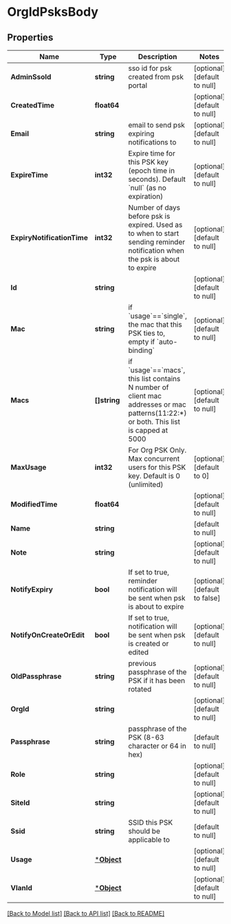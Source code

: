 # OrgIdPsksBody

## Properties
Name | Type | Description | Notes
------------ | ------------- | ------------- | -------------
**AdminSsoId** | **string** | sso id for psk created from psk portal | [optional] [default to null]
**CreatedTime** | **float64** |  | [optional] [default to null]
**Email** | **string** | email to send psk expiring notifications to | [optional] [default to null]
**ExpireTime** | **int32** | Expire time for this PSK key (epoch time in seconds). Default &#x60;null&#x60; (as no expiration) | [optional] [default to null]
**ExpiryNotificationTime** | **int32** | Number of days before psk is expired. Used as to when to start sending reminder notification when the psk is about to expire | [optional] [default to null]
**Id** | **string** |  | [optional] [default to null]
**Mac** | **string** | if &#x60;usage&#x60;&#x3D;&#x3D;&#x60;single&#x60;, the mac that this PSK ties to, empty if &#x60;auto-binding&#x60; | [optional] [default to null]
**Macs** | **[]string** | if &#x60;usage&#x60;&#x3D;&#x3D;&#x60;macs&#x60;, this list contains N number of client mac addresses or mac patterns(11:22:*) or both. This list is capped at 5000 | [optional] [default to null]
**MaxUsage** | **int32** | For Org PSK Only. Max concurrent users for this PSK key. Default is 0 (unlimited) | [optional] [default to 0]
**ModifiedTime** | **float64** |  | [optional] [default to null]
**Name** | **string** |  | [default to null]
**Note** | **string** |  | [optional] [default to null]
**NotifyExpiry** | **bool** | If set to true, reminder notification will be sent when psk is about to expire | [optional] [default to false]
**NotifyOnCreateOrEdit** | **bool** | If set to true, notification will be sent when psk is created or edited | [optional] [default to null]
**OldPassphrase** | **string** | previous passphrase of the PSK if it has been rotated | [optional] [default to null]
**OrgId** | **string** |  | [optional] [default to null]
**Passphrase** | **string** | passphrase of the PSK (8-63 character or 64 in hex) | [default to null]
**Role** | **string** |  | [optional] [default to null]
**SiteId** | **string** |  | [optional] [default to null]
**Ssid** | **string** | SSID this PSK should be applicable to | [default to null]
**Usage** | [***Object**](.md) |  | [optional] [default to null]
**VlanId** | [***Object**](.md) |  | [optional] [default to null]

[[Back to Model list]](../README.md#documentation-for-models) [[Back to API list]](../README.md#documentation-for-api-endpoints) [[Back to README]](../README.md)

